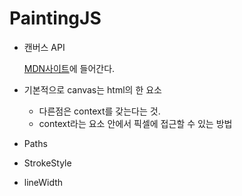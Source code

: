 # PaintingJS

- 캔버스 API 

  [MDN사이트](https://developer.mozilla.org/ko/docs/Web/HTML/Canvas)에 들어간다.

- 기본적으로 canvas는 html의 한 요소

  - 다른점은 context를 갖는다는 것.
  - context라는 요소 안에서 픽셀에 접근할 수 있는 방법

- Paths
- StrokeStyle
- lineWidth

